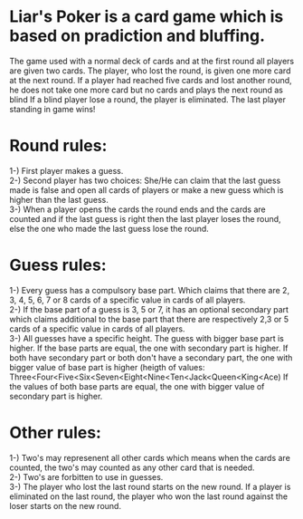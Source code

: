 # Liar's Poker is a card game which is based on pradiction and bluffing.
The game used with a normal deck of cards and at the first round all players are given two cards.
The player, who lost the round, is given one more card at the next round.
If a player had reached five cards and lost another round, he does not take one more card but no cards and plays the next round as blind
If a blind player lose a round, the player is eliminated.
The last player standing in game wins!
# Round rules:
1-) First player makes a guess.
<br/>
2-) Second player has two choices: She/He can claim that the last guess made is false and open all cards of players or make a new guess which is higher than the last guess.
<br/>
3-) When a player opens the cards the round ends and the cards are counted and if the last guess is right then the last player loses the round, else the one who made the last guess lose the round.
# Guess rules:
1-) Every guess has a compulsory base part. Which claims that there are 2, 3, 4, 5, 6, 7 or 8 cards of a specific value in cards of all players.
<br/>
2-) If the base part of a guess is 3, 5 or 7, it has an optional secondary part which claims additional to the base part that there are respectively 2,3 or 5 cards of a specific value in cards of all players.
<br/>
3-) All guesses have a specific height. The guess with bigger base part is higher. If the base parts are equal, the one with secondary part is higher. If both have secondary part or both don't have a secondary part, the one with bigger value of base part is higher (heigth of values: Three<Four<Five<Six<Seven<Eight<Nine<Ten<Jack<Queen<King<Ace) If the values of both base parts are equal,  the one with bigger value of secondary part is higher.
# Other rules:
1-) Two's may represenent all other cards which means when the cards are counted, the two's may counted as any other card that is needed.<br/>
2-) Two's are forbitten to use in guesses.
<br/>
3-) The player who lost the last round starts on the new round. If a player is eliminated on the last round, the player who won the last round against the loser starts on the new round.
